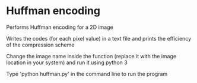 # Huffman encoding

Performs Huffman encoding for a 2D image 

Writes the codes (for each pixel value) in a text file and prints the efficiency of the compression scheme

Change the image name inside the function (replace it with the image location in your system) and run it using python 3

Type 'python huffman.py' in the command line to run the program
